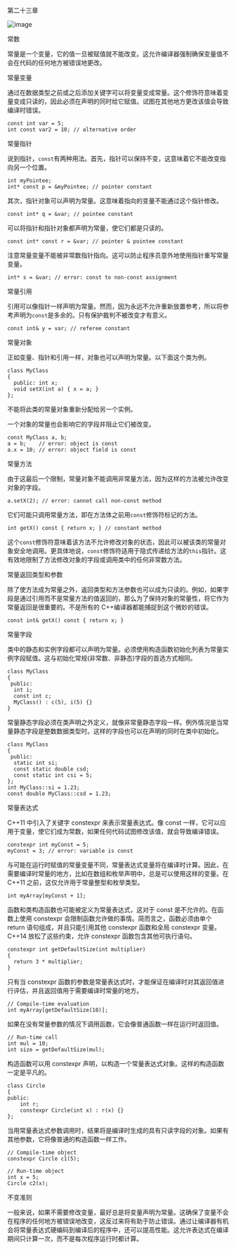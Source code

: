 第二十三章

![image](images/frontdot.jpg)

常数

常量是一个变量，它的值一旦被赋值就不能改变。这允许编译器强制确保变量值不会在代码的任何地方被错误地更改。

常量变量

通过在数据类型之前或之后添加关键字可以将变量变成常量。这个修饰符意味着变量变成只读的，因此必须在声明的同时给它赋值。试图在其他地方更改该值会导致编译时错误。

```
const int var = 5;
int const var2 = 10; // alternative order
```

常量指针

说到指针，`const`有两种用法。首先，指针可以保持不变，这意味着它不能改变指向另一个位置。

```
int myPointee;
int* const p = &myPointee; // pointer constant
```

其次，指针对象可以声明为常量。这意味着指向的变量不能通过这个指针修改。

```
const int* q = &var; // pointee constant
```

可以将指针和指针对象都声明为常量，使它们都是只读的。

```
const int* const r = &var; // pointer & pointee constant
```

注意常量变量不能被非常数指针指向。这可以防止程序员意外地使用指针重写常量变量。

```
int* s = &var; // error: const to non-const assignment
```

常量引用

引用可以像指针一样声明为常量。然而，因为永远不允许重新放置参考，所以将参考声明为`const`是多余的。只有保护裁判不被改变才有意义。

```
const int& y = var; // referee constant
```

常量对象

正如变量、指针和引用一样，对象也可以声明为常量。以下面这个类为例。

```
class MyClass
{
  public: int x;
  void setX(int a) { x = a; }
};
```

不能将此类的常量对象重新分配给另一个实例。

一个对象的常量也会影响它的字段并阻止它们被改变。

```
const MyClass a, b;
a = b;    // error: object is const
a.x = 10; // error: object field is const
```

常量方法

由于这最后一个限制，常量对象不能调用非常量方法，因为这样的方法被允许改变对象的字段。

```
a.setX(2); // error: cannot call non-const method
```

它们可能只调用常量方法，即在方法体之前用`const`修饰符标记的方法。

```
int getX() const { return x; } // constant method
```

这个`const`修饰符意味着该方法不允许修改对象的状态，因此可以被该类的常量对象安全地调用。更具体地说，`const`修饰符适用于隐式传递给方法的`this`指针。这有效地限制了方法修改对象的字段或调用类中的任何非常数方法。

常量返回类型和参数

除了使方法成为常量之外，返回类型和方法参数也可以成为只读的。例如，如果字段是通过引用而不是常量方法的值返回的，那么为了保持对象的常量性，将它作为常量返回是很重要的。不是所有的 C++编译器都能捕捉到这个微妙的错误。

```
const int& getX() const { return x; }
```

常量字段

类中的静态和实例字段都可以声明为常量。必须使用构造函数初始化列表为常量实例字段赋值。这与初始化常规(非常数、非静态)字段的首选方式相同。

```
class MyClass
{
 public:
  int i;
  const int c;
  MyClass() : c(5), i(5) {}
}
```

常量静态字段必须在类声明之外定义，就像非常量静态字段一样。例外情况是当常量静态字段是整数数据类型时。这样的字段也可以在声明的同时在类中初始化。

```
class MyClass
{
 public:
  static int si;
  const static double csd;
  const static int csi = 5;
};
int MyClass::si = 1.23;
const double MyClass::csd = 1.23;
```

常量表达式

C++11 中引入了关键字 constexpr 来表示常量表达式。像 const 一样，它可以应用于变量，使它们成为常数，如果任何代码试图修改该值，就会导致编译错误。

```
constexpr int myConst = 5;
myConst = 3; // error: variable is const
```

与可能在运行时赋值的常量变量不同，常量表达式变量将在编译时计算。因此，在需要编译时常量的地方，比如在数组和枚举声明中，总是可以使用这样的变量。在 C++11 之前，这仅允许用于常量整型和枚举类型。

```
int myArray[myConst + 1];
```

函数和类构造函数也可能被定义为常量表达式，这对于 const 是不允许的。在函数上使用 constexpr 会限制函数允许做的事情。简而言之，函数必须由单个 return 语句组成，并且只能引用其他 constexpr 函数和全局 constexpr 变量。C++14 放松了这些约束，允许 constexpr 函数包含其他可执行语句。

```
constexpr int getDefaultSize(int multiplier)
{
  return 3 * multiplier;
}
```

只有当 constexpr 函数的参数是常量表达式时，才能保证在编译时对其返回值进行评估，并且返回值用于需要编译时常量的地方。

```
// Compile-time evaluation
int myArray[getDefaultSize(10)];
```

如果在没有常量参数的情况下调用函数，它会像普通函数一样在运行时返回值。

```
// Run-time call
int mul = 10;
int size = getDefaultSize(mul);
```

构造函数可以用 constexpr 声明，以构造一个常量表达式对象。这样的构造函数一定是平凡的。

```
class Circle
{
public:
    int r;
    constexpr Circle(int x) : r(x) {}
};
```

当用常量表达式参数调用时，结果将是编译时生成的具有只读字段的对象。如果有其他参数，它将像普通的构造函数一样工作。

```
// Compile-time object
constexpr Circle c1(5);

// Run-time object
int x = 5;
Circle c2(x);
```

不变准则

一般来说，如果不需要修改变量，最好总是将变量声明为常量。这确保了变量不会在程序的任何地方被错误地改变，这反过来将有助于防止错误。通过让编译器有机会将常量表达式硬编码到编译后的程序中，还可以提高性能。这允许表达式在编译期间只计算一次，而不是每次程序运行时都计算。